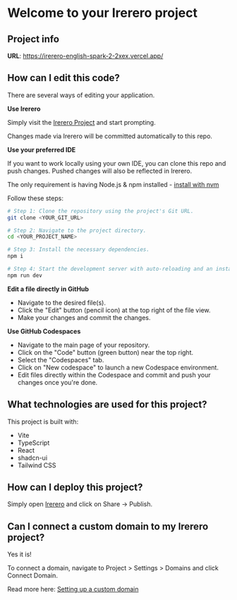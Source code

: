 # Welcome to your Irerero project

## Project info

**URL**: https://irerero-english-spark-2-2xex.vercel.app/

## How can I edit this code?

There are several ways of editing your application.

**Use Irerero**

Simply visit the [Irerero Project](https://irerero-english-spark-2-2xex.vercel.app/) and start prompting.

Changes made via Irerero will be committed automatically to this repo.

**Use your preferred IDE**

If you want to work locally using your own IDE, you can clone this repo and push changes. Pushed changes will also be reflected in Irerero.

The only requirement is having Node.js & npm installed - [install with nvm](https://github.com/nvm-sh/nvm#installing-and-updating)

Follow these steps:

```sh
# Step 1: Clone the repository using the project's Git URL.
git clone <YOUR_GIT_URL>

# Step 2: Navigate to the project directory.
cd <YOUR_PROJECT_NAME>

# Step 3: Install the necessary dependencies.
npm i

# Step 4: Start the development server with auto-reloading and an instant preview.
npm run dev
```

**Edit a file directly in GitHub**

- Navigate to the desired file(s).
- Click the "Edit" button (pencil icon) at the top right of the file view.
- Make your changes and commit the changes.

**Use GitHub Codespaces**

- Navigate to the main page of your repository.
- Click on the "Code" button (green button) near the top right.
- Select the "Codespaces" tab.
- Click on "New codespace" to launch a new Codespace environment.
- Edit files directly within the Codespace and commit and push your changes once you're done.

## What technologies are used for this project?

This project is built with:

- Vite
- TypeScript
- React
- shadcn-ui
- Tailwind CSS

## How can I deploy this project?

Simply open [Irerero](https://Irerero.dev/projects/1eac7b0c-8d44-4f4b-a887-e32e666c6acc) and click on Share -> Publish.

## Can I connect a custom domain to my Irerero project?

Yes it is!

To connect a domain, navigate to Project > Settings > Domains and click Connect Domain.

Read more here: [Setting up a custom domain](https://docs.Irerero.dev/tips-tricks/custom-domain#step-by-step-guide)
